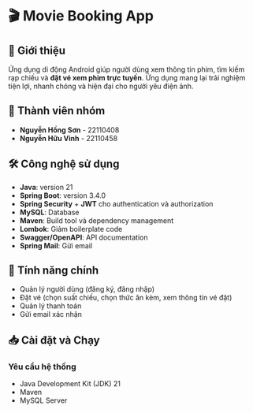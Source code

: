 # 🎬 Movie Booking App

## 📌 Giới thiệu

Ứng dụng di động Android giúp người dùng xem thông tin phim, tìm kiếm rạp chiếu và **đặt vé xem phim trực tuyến**. Ứng dụng mang lại trải nghiệm tiện lợi, nhanh chóng và hiện đại cho người yêu điện ảnh.

## 👥 Thành viên nhóm

- **Nguyễn Hồng Sơn** - 22110408
- **Nguyễn Hữu Vinh** - 22110458

## 🛠 Công nghệ sử dụng

- **Java**: version 21
- **Spring Boot**: version 3.4.0
- **Spring Security** + **JWT** cho authentication và authorization
- **MySQL**: Database
- **Maven**: Build tool và dependency management
- **Lombok**: Giảm boilerplate code
- **Swagger/OpenAPI**: API documentation
- **Spring Mail**: Gửi email

## 🚀 Tính năng chính

- Quản lý người dùng (đăng ký, đăng nhập)
- Đặt vé (chọn suất chiếu, chọn thức ăn kèm, xem thông tin vé đặt)
- Quản lý thanh toán
- Gửi email xác nhận

## 📥 Cài đặt và Chạy

### Yêu cầu hệ thống

- Java Development Kit (JDK) 21
- Maven
- MySQL Server
